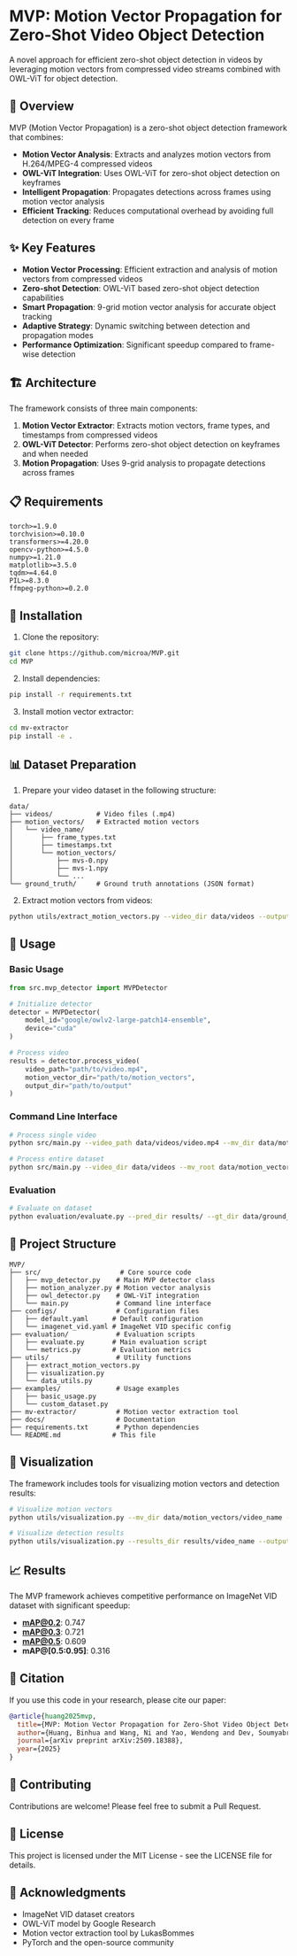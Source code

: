 # MVP: Motion Vector Propagation for Zero-Shot Video Object Detection

A novel approach for efficient zero-shot object detection in videos by leveraging motion vectors from compressed video streams combined with OWL-ViT for object detection.

## 🎯 Overview

MVP (Motion Vector Propagation) is a zero-shot object detection framework that combines:
- **Motion Vector Analysis**: Extracts and analyzes motion vectors from H.264/MPEG-4 compressed videos
- **OWL-ViT Integration**: Uses OWL-ViT for zero-shot object detection on keyframes
- **Intelligent Propagation**: Propagates detections across frames using motion vector analysis
- **Efficient Tracking**: Reduces computational overhead by avoiding full detection on every frame

## ✨ Key Features

- **Motion Vector Processing**: Efficient extraction and analysis of motion vectors from compressed videos
- **Zero-shot Detection**: OWL-ViT based zero-shot object detection capabilities
- **Smart Propagation**: 9-grid motion vector analysis for accurate object tracking
- **Adaptive Strategy**: Dynamic switching between detection and propagation modes
- **Performance Optimization**: Significant speedup compared to frame-wise detection

## 🏗️ Architecture

The framework consists of three main components:

1. **Motion Vector Extractor**: Extracts motion vectors, frame types, and timestamps from compressed videos
2. **OWL-ViT Detector**: Performs zero-shot object detection on keyframes and when needed
3. **Motion Propagation**: Uses 9-grid analysis to propagate detections across frames

## 📋 Requirements

```
torch>=1.9.0
torchvision>=0.10.0
transformers>=4.20.0
opencv-python>=4.5.0
numpy>=1.21.0
matplotlib>=3.5.0
tqdm>=4.64.0
PIL>=8.3.0
ffmpeg-python>=0.2.0
```

## 🚀 Installation

1. Clone the repository:
```bash
git clone https://github.com/microa/MVP.git
cd MVP
```

2. Install dependencies:
```bash
pip install -r requirements.txt
```

3. Install motion vector extractor:
```bash
cd mv-extractor
pip install -e .
```

## 📊 Dataset Preparation

1. Prepare your video dataset in the following structure:
```
data/
├── videos/           # Video files (.mp4)
├── motion_vectors/   # Extracted motion vectors
│   └── video_name/
│       ├── frame_types.txt
│       ├── timestamps.txt
│       └── motion_vectors/
│           ├── mvs-0.npy
│           ├── mvs-1.npy
│           └── ...
└── ground_truth/     # Ground truth annotations (JSON format)
```

2. Extract motion vectors from videos:
```bash
python utils/extract_motion_vectors.py --video_dir data/videos --output_dir data/motion_vectors
```

## 🔧 Usage

### Basic Usage

```python
from src.mvp_detector import MVPDetector

# Initialize detector
detector = MVPDetector(
    model_id="google/owlv2-large-patch14-ensemble",
    device="cuda"
)

# Process video
results = detector.process_video(
    video_path="path/to/video.mp4",
    motion_vector_dir="path/to/motion_vectors",
    output_dir="path/to/output"
)
```

### Command Line Interface

```bash
# Process single video
python src/main.py --video_path data/videos/video.mp4 --mv_dir data/motion_vectors/video_name --output_dir results/

# Process entire dataset
python src/main.py --video_dir data/videos --mv_root data/motion_vectors --output_root results/
```

### Evaluation

```bash
# Evaluate on dataset
python evaluation/evaluate.py --pred_dir results/ --gt_dir data/ground_truth --output_dir evaluation_results/
```

## 📁 Project Structure

```
MVP/
├── src/                    # Core source code
│   ├── mvp_detector.py    # Main MVP detector class
│   ├── motion_analyzer.py # Motion vector analysis
│   ├── owl_detector.py    # OWL-ViT integration
│   └── main.py            # Command line interface
├── configs/               # Configuration files
│   ├── default.yaml      # Default configuration
│   └── imagenet_vid.yaml # ImageNet VID specific config
├── evaluation/            # Evaluation scripts
│   ├── evaluate.py       # Main evaluation script
│   └── metrics.py        # Evaluation metrics
├── utils/                 # Utility functions
│   ├── extract_motion_vectors.py
│   ├── visualization.py
│   └── data_utils.py
├── examples/              # Usage examples
│   ├── basic_usage.py
│   └── custom_dataset.py
├── mv-extractor/          # Motion vector extraction tool
├── docs/                  # Documentation
├── requirements.txt       # Python dependencies
└── README.md             # This file
```

## 🎨 Visualization

The framework includes tools for visualizing motion vectors and detection results:

```bash
# Visualize motion vectors
python utils/visualization.py --mv_dir data/motion_vectors/video_name --output_dir visualizations/

# Visualize detection results
python utils/visualization.py --results_dir results/video_name --output_dir visualizations/
```

## 📈 Results

The MVP framework achieves competitive performance on ImageNet VID dataset with significant speedup:

- **mAP@0.2**: 0.747
- **mAP@0.3**: 0.721  
- **mAP@0.5**: 0.609
- **mAP@[0.5:0.95]**: 0.316

## 📝 Citation

If you use this code in your research, please cite our paper:

```bibtex
@article{huang2025mvp,
  title={MVP: Motion Vector Propagation for Zero-Shot Video Object Detection},
  author={Huang, Binhua and Wang, Ni and Yao, Wendong and Dev, Soumyabrata},
  journal={arXiv preprint arXiv:2509.18388},
  year={2025}
}
```

## 🤝 Contributing

Contributions are welcome! Please feel free to submit a Pull Request.

## 📄 License

This project is licensed under the MIT License - see the LICENSE file for details.

## 🙏 Acknowledgments

- ImageNet VID dataset creators
- OWL-ViT model by Google Research
- Motion vector extraction tool by LukasBommes
- PyTorch and the open-source community
